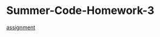 # Summer-Code-Homework-3
[assignment
](https://in-info-web4.informatics.iupui.edu/~jlwyly/Homework%203%20IWB/)
